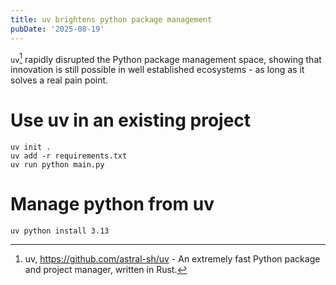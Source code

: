 ```yaml
---
title: uv brightens python package management
pubDate: '2025-08-19'
---
```


`uv`[^1] rapidly disrupted the Python package management space, showing that innovation is still possible in well established ecosystems - as long as it solves a real pain point.

[^1]: uv, https://github.com/astral-sh/uv - An extremely fast Python package and project manager, written in Rust. 

# Use uv in an existing project

```
uv init .
uv add -r requirements.txt
uv run python main.py
```

# Manage python from uv

```
uv python install 3.13
```
